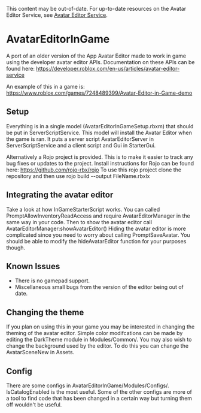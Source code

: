 This content may be out-of-date. For up-to-date resources on the Avatar Editor Service, see [Avatar Editor Service](https://create.roblox.com/docs/avatar/characters/avatar-editor-service).

# AvatarEditorInGame

A port of an older version of the App Avatar Editor made to work in game using the developer avatar editor APIs.
Documentation on these APIs can be found here:
https://developer.roblox.com/en-us/articles/avatar-editor-service

An example of this in a game is:
https://www.roblox.com/games/7248489399/Avatar-Editor-in-Game-demo

## Setup
Everything is in a single model (AvatarEditorInGameSetup.rbxm) that should be put in ServerScriptService. This model will install the Avatar Editor when the game is ran. It puts a server script AvatarEditorServer in ServerScriptService and a client script and Gui in StarterGui.

Alternatively a Rojo project is provided. This is to make it easier to track any bug fixes or updates to the project.
Install instructions for Rojo can be found here: https://github.com/rojo-rbx/rojo
To use this rojo project clone the repository and then use rojo build --output FileName.rbxlx

## Integrating the avatar editor
Take a look at how InGameStarterScript works. You can called PromptAllowInventoryReadAccess and require AvatarEditorManager in the same way in your code.
Then to show the avatar editor call AvatarEditorManager:showAvatarEditor()
Hiding the avatar editor is more complicated since you need to worry about calling PromptSaveAvatar. You should be able to modify the hideAvatarEditor function for your purposes though.

## Known Issues
- There is no gamepad support.
- Miscellaneous small bugs from the version of the editor being out of date.

## Changing the theme
If you plan on using this in your game you may be interested in changing the theming of the avatar editor. Simple color modifcations can be made by editing the DarkTheme module in Modules/Common/. You may also wish to change the background used by the editor. To do this you can change the AvatarSceneNew in Assets.

## Config
There are some configs in AvatarEditorInGame/Modules/Configs/. IsCatalogEnabled is the most useful.
Some of the other configs are more of a tool to find code that has been changed in a certain way but turning them off wouldn't be useful.

